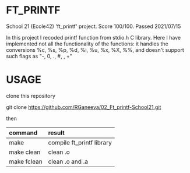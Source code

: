 # FT_PRINTF

School 21 (Ecole42) 'ft_printf' project. 
Score 100/100. Passed 2021/07/15

In this project I recoded printf function from stdio.h C library. 
Here I have implemented not all the functionality of the functions: it handles the conversions %c, %s, %p, %d, %i, %u, %x, %X, %%, and doesn't support such flags as "-, 0, ., #, , +"

# USAGE

clone this repository

git clone https://github.com/RGaneeva/02_Ft_printf-School21.git

then

| command | result |
|:----|:----|
| make | compile ft_printf library |
| make clean | clean .o |
| make fclean | clean .o and .a |
